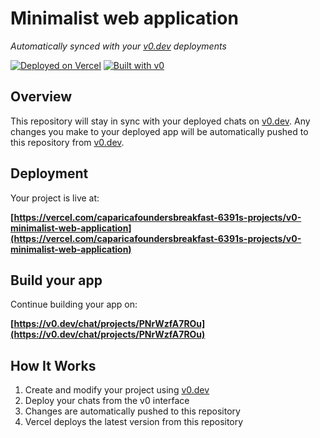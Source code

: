 # Minimalist web application

*Automatically synced with your [v0.dev](https://v0.dev) deployments*

[![Deployed on Vercel](https://img.shields.io/badge/Deployed%20on-Vercel-black?style=for-the-badge&logo=vercel)](https://vercel.com/caparicafoundersbreakfast-6391s-projects/v0-minimalist-web-application)
[![Built with v0](https://img.shields.io/badge/Built%20with-v0.dev-black?style=for-the-badge)](https://v0.dev/chat/projects/PNrWzfA7ROu)

## Overview

This repository will stay in sync with your deployed chats on [v0.dev](https://v0.dev).
Any changes you make to your deployed app will be automatically pushed to this repository from [v0.dev](https://v0.dev).

## Deployment

Your project is live at:

**[https://vercel.com/caparicafoundersbreakfast-6391s-projects/v0-minimalist-web-application](https://vercel.com/caparicafoundersbreakfast-6391s-projects/v0-minimalist-web-application)**

## Build your app

Continue building your app on:

**[https://v0.dev/chat/projects/PNrWzfA7ROu](https://v0.dev/chat/projects/PNrWzfA7ROu)**

## How It Works

1. Create and modify your project using [v0.dev](https://v0.dev)
2. Deploy your chats from the v0 interface
3. Changes are automatically pushed to this repository
4. Vercel deploys the latest version from this repository